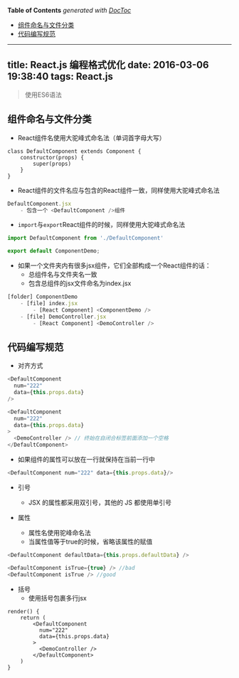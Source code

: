 <!-- START doctoc generated TOC please keep comment here to allow auto update -->
<!-- DON'T EDIT THIS SECTION, INSTEAD RE-RUN doctoc TO UPDATE -->
**Table of Contents**  *generated with [DocToc](https://github.com/thlorenz/doctoc)*

- [组件命名与文件分类](#%E7%BB%84%E4%BB%B6%E5%91%BD%E5%90%8D%E4%B8%8E%E6%96%87%E4%BB%B6%E5%88%86%E7%B1%BB)
- [代码编写规范](#%E4%BB%A3%E7%A0%81%E7%BC%96%E5%86%99%E8%A7%84%E8%8C%83)

<!-- END doctoc generated TOC please keep comment here to allow auto update -->

---
title: React.js 编程格式优化
date: 2016-03-06 19:38:40
tags: React.js
---

> 使用ES6语法

## 组件命名与文件分类

- React组件名使用大驼峰式命名法（单词首字母大写）

```
class DefaultComponent extends Component {
	constructor(props) {
		super(props)
	}
}
```

- React组件的文件名应与包含的React组件一致，同样使用大驼峰式命名法

```javascript
DefaultComponent.jsx
	- 包含一个 <DefaultComponent />组件
```

- `import`与`export`React组件的时候，同样使用大驼峰式命名法

```javascript
import DefaultComponent from './DefaultComponent'

export default ComponentDemo;
```

- 如果一个文件夹内有很多jsx组件，它们全部构成一个React组件的话：
	- 总组件名与文件夹名一致
	- 包含总组件的jsx文件命名为index.jsx

```javascript
[folder] ComponentDemo
	- [file] index.jsx
		- [React Component] <ComponentDemo />
	- [file] DemoController.jsx
		- [React Component] <DemoController />
```

## 代码编写规范

- 对齐方式

```javascript
<DefaultComponent
  num="222"
  data={this.props.data}
/>

<DefaultComponent
  num="222"
  data={this.props.data}
>
  <DemoController /> // 终始在自闭合标签前面添加一个空格
</DefaultComponent>
```

- 如果组件的属性可以放在一行就保持在当前一行中

```javascript
<DefaultComponent num="222" data={this.props.data}/>
```

- 引号
	- JSX 的属性都采用双引号，其他的 JS 都使用单引号

- 属性
	- 属性名使用驼峰命名法
	- 当属性值等于true的时候，省略该属性的赋值

```javascript
<DefaultComponent defaultData={this.props.defaultData} />

<DefaultComponent isTrue={true} /> //bad
<DefaultComponent isTrue /> //good
```

- 括号
	- 使用括号包裹多行jsx

```
render() {
	return (
		<DefaultComponent
		  num="222"
		  data={this.props.data}
		>
		  <DemoController />
		</DefaultComponent>
	)
}
```